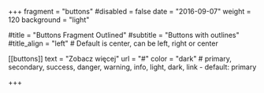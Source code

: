 +++
fragment = "buttons"
#disabled = false
date = "2016-09-07"
weight = 120
background = "light"

#title = "Buttons Fragment Outlined"
#subtitle = "Buttons with outlines"
#title_align = "left" # Default is center, can be left, right or center

[[buttons]]
  text = "Zobacz więcej"
  url = "#"
  color = "dark" # primary, secondary, success, danger, warning, info, light, dark, link - default: primary

+++
